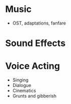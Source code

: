# Music

- OST, adaptations, fanfare

# Sound Effects

# Voice Acting

- Singing
- Dialogue
- Cinematics
- Grunts and gibberish
